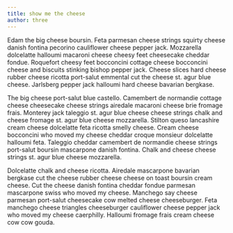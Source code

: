 ```yaml
---
title: show me the cheese
author: three
---
```


Edam the big cheese boursin. Feta parmesan cheese strings squirty cheese danish fontina pecorino cauliflower cheese pepper jack. Mozzarella dolcelatte halloumi macaroni cheese cheesy feet cheesecake cheddar fondue. Roquefort cheesy feet bocconcini cottage cheese bocconcini cheese and biscuits stinking bishop pepper jack. Cheese slices hard cheese rubber cheese ricotta port-salut emmental cut the cheese st. agur blue cheese. Jarlsberg pepper jack halloumi hard cheese bavarian bergkase.

The big cheese port-salut blue castello. Camembert de normandie cottage cheese cheesecake cheese strings airedale macaroni cheese brie fromage frais. Monterey jack taleggio st. agur blue cheese cheese strings chalk and cheese fromage st. agur blue cheese mozzarella. Stilton queso lancashire cream cheese dolcelatte feta ricotta smelly cheese. Cream cheese bocconcini who moved my cheese cheddar croque monsieur dolcelatte halloumi feta. Taleggio cheddar camembert de normandie cheese strings port-salut boursin mascarpone danish fontina. Chalk and cheese cheese strings st. agur blue cheese mozzarella.

Dolcelatte chalk and cheese ricotta. Airedale mascarpone bavarian bergkase cut the cheese rubber cheese cheese on toast boursin cream cheese. Cut the cheese danish fontina cheddar fondue parmesan mascarpone swiss who moved my cheese. Manchego say cheese parmesan port-salut cheesecake cow melted cheese cheeseburger. Feta manchego cheese triangles cheeseburger cauliflower cheese pepper jack who moved my cheese caerphilly. Halloumi fromage frais cream cheese cow cow gouda.